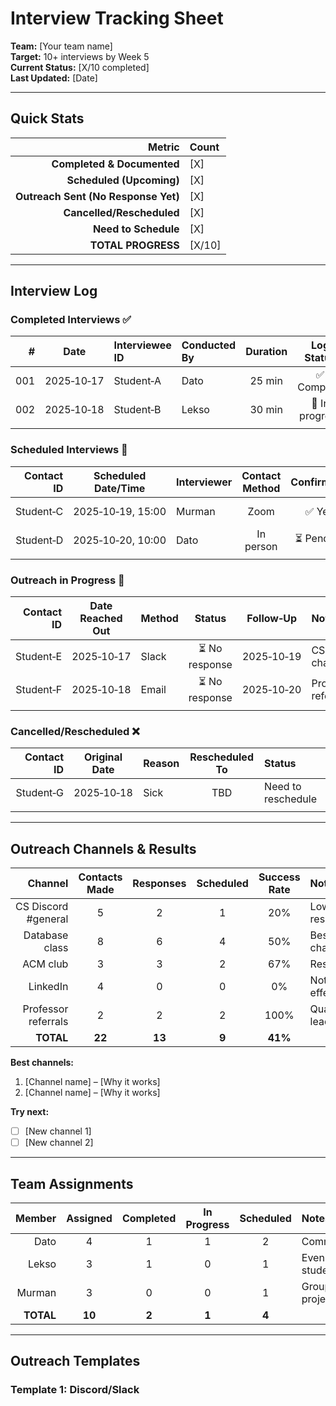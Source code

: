 # Interview Tracking Sheet

**Team:** [Your team name]  
**Target:** 10+ interviews by Week 5  
**Current Status:** [X/10 completed]  
**Last Updated:** [Date]

---

## Quick Stats

| Metric | Count |
|-------:|:------|
| **Completed & Documented** | [X] |
| **Scheduled (Upcoming)** | [X] |
| **Outreach Sent (No Response Yet)** | [X] |
| **Cancelled/Rescheduled** | [X] |
| **Need to Schedule** | [X] |
| **TOTAL PROGRESS** | [X/10] |

---

## Interview Log

### Completed Interviews ✅

| # | Date | Interviewee ID | Conducted By | Duration | Log Status | Notes |
|--:|:----:|:--------------|:-------------|:--------:|:---------:|:------|
| 001 | 2025‑10‑17 | Student‑A | Dato | 25 min | ✅ Complete | Great insights |
| 002 | 2025‑10‑18 | Student‑B | Lekso | 30 min | 🔄 In progress | Need quotes |
|     |          |            |             |         |           |       |

### Scheduled Interviews 📅

| Contact ID | Scheduled Date/Time | Interviewer | Contact Method | Confirmed? | Notes |
|-----------:|:--------------------:|:-----------|:-------------:|:----------:|:-----|
| Student‑C | 2025‑10‑19, 15:00 | Murman | Zoom | ✅ Yes | Calendar sent |
| Student‑D | 2025‑10‑20, 10:00 | Dato | In person | ⏳ Pending | Waiting confirmation |
|          |                     |      |           |            |             |

### Outreach in Progress 📧

| Contact ID | Date Reached Out | Method | Status | Follow‑Up | Notes |
|-----------:|:-----------------:|:------|:------:|:--------:|:------|
| Student‑E | 2025‑10‑17 | Slack | ⏳ No response | 2025‑10‑19 | CS channel |
| Student‑F | 2025‑10‑18 | Email | ⏳ No response | 2025‑10‑20 | Professor referral |
|          |            |       |      |         |           |

### Cancelled/Rescheduled ❌

| Contact ID | Original Date | Reason | Rescheduled To | Status |
|-----------:|:-------------:|:------|:--------------:|:------|
| Student‑G | 2025‑10‑18 | Sick | TBD | Need to reschedule |
|          |              |      |                  |             |

---

## Outreach Channels & Results

| Channel | Contacts Made | Responses | Scheduled | Success Rate | Notes |
|-------:|:-------------:|:--------:|:--------:|:------------:|:-----|
| CS Discord #general | 5 | 2 | 1 | 20% | Low response |
| Database class | 8 | 6 | 4 | 50% | Best channel |
| ACM club | 3 | 3 | 2 | 67% | Responsive |
| LinkedIn | 4 | 0 | 0 | 0% | Not effective |
| Professor referrals | 2 | 2 | 2 | 100% | Quality leads |
| **TOTAL** | **22** | **13** | **9** | **41%** | |

**Best channels:**

1. [Channel name] – [Why it works]
2. [Channel name] – [Why it works]

**Try next:**

- [ ] [New channel 1]
- [ ] [New channel 2]

---

## Team Assignments

| Member | Assigned | Completed | In Progress | Scheduled | Notes |
|------:|:--------:|:---------:|:-----------:|:--------:|:-----|
| Dato | 4 | 1 | 1 | 2 | Commuters |
| Lekso | 3 | 1 | 0 | 1 | Evening students |
| Murman | 3 | 0 | 0 | 1 | Group projects |
| **TOTAL** | **10** | **2** | **1** | **4** | |

---

## Outreach Templates

### Template 1: Discord/Slack

